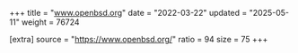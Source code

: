 +++
title = "www.openbsd.org"
date = "2022-03-22"
updated = "2025-05-11"
weight = 76724

[extra]
source = "https://www.openbsd.org/"
ratio = 94
size = 75
+++
